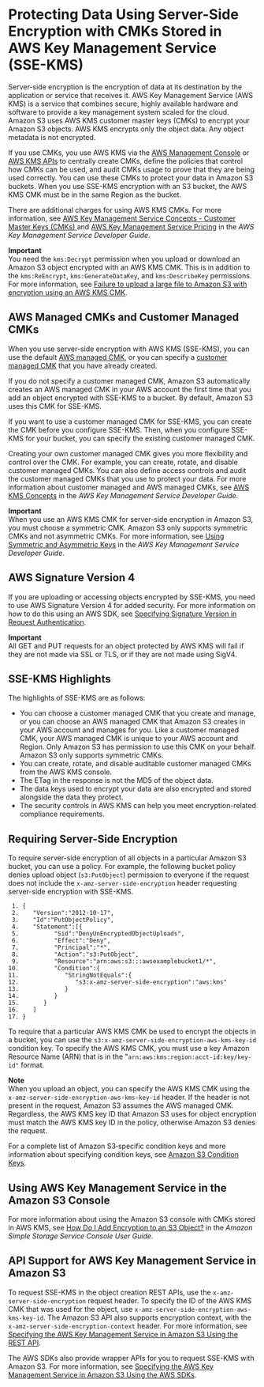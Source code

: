 # Protecting Data Using Server\-Side Encryption with CMKs Stored in AWS Key Management Service \(SSE\-KMS\)<a name="UsingKMSEncryption"></a>

Server\-side encryption is the encryption of data at its destination by the application or service that receives it\. AWS Key Management Service \(AWS KMS\) is a service that combines secure, highly available hardware and software to provide a key management system scaled for the cloud\. Amazon S3 uses AWS KMS customer master keys \(CMKs\) to encrypt your Amazon S3 objects\. AWS KMS encrypts only the object data\. Any object metadata is not encrypted\. 

If you use CMKs, you use AWS KMS via the [AWS Management Console](https://console.aws.amazon.com/kms) or [AWS KMS APIs](https://docs.aws.amazon.com/kms/latest/APIReference/) to centrally create CMKs, define the policies that control how CMKs can be used, and audit CMKs usage to prove that they are being used correctly\. You can use these CMKs to protect your data in Amazon S3 buckets\. When you use SSE\-KMS encryption with an S3 bucket, the AWS KMS CMK must be in the same Region as the bucket\.

There are additional charges for using AWS KMS CMKs\. For more information, see [AWS Key Management Service Concepts \- Customer Master Keys \(CMKs\) ](https://docs.aws.amazon.com/kms/latest/developerguide/concepts.html#master_keys) and [AWS Key Management Service Pricing](https://aws.amazon.com/kms/pricing) in the *AWS Key Management Service Developer Guide*\.

**Important**  
You need the `kms:Decrypt` permission when you upload or download an Amazon S3 object encrypted with an AWS KMS CMK\. This is in addition to the `kms:ReEncrypt`, `kms:GenerateDataKey`, and `kms:DescribeKey` permissions\. For more information, see [Failure to upload a large file to Amazon S3 with encryption using an AWS KMS CMK](https://aws.amazon.com/premiumsupport/knowledge-center/s3-large-file-encryption-kms-key/)\.

## AWS Managed CMKs and Customer Managed CMKs<a name="aws-managed-customer-managed-cmks"></a>

When you use server\-side encryption with AWS KMS \(SSE\-KMS\), you can use the default [AWS managed CMK](https://docs.aws.amazon.com/kms/latest/developerguide/concepts.html#aws-managed-cmk), or you can specify a [customer managed CMK](https://docs.aws.amazon.com/kms/latest/developerguide/concepts.html#customer-cmk) that you have already created\. 

If you do not specify a customer managed CMK, Amazon S3 automatically creates an AWS managed CMK in your AWS account the first time that you add an object encrypted with SSE\-KMS to a bucket\. By default, Amazon S3 uses this CMK for SSE\-KMS\. 

If you want to use a customer managed CMK for SSE\-KMS, you can create the CMK before you configure SSE\-KMS\. Then, when you configure SSE\-KMS for your bucket, you can specify the existing customer managed CMK\. 

Creating your own customer managed CMK gives you more flexibility and control over the CMK\. For example, you can create, rotate, and disable customer managed CMKs\. You can also define access controls and audit the customer managed CMKs that you use to protect your data\. For more information about customer managed and AWS managed CMKs, see [AWS KMS Concepts](https://docs.aws.amazon.com/kms/latest/developerguide/concepts.html) in the *AWS Key Management Service Developer Guide*\.

**Important**  
When you use an AWS KMS CMK for server\-side encryption in Amazon S3, you must choose a symmetric CMK\. Amazon S3 only supports symmetric CMKs and not asymmetric CMKs\. For more information, see [Using Symmetric and Asymmetric Keys](https://docs.aws.amazon.com/kms/latest/developerguide/symmetric-asymmetric.html) in the *AWS Key Management Service Developer Guide*\.

## AWS Signature Version 4<a name="aws-signature-version-4-sse-kms"></a>

If you are uploading or accessing objects encrypted by SSE\-KMS, you need to use AWS Signature Version 4 for added security\. For more information on how to do this using an AWS SDK, see [Specifying Signature Version in Request Authentication](https://docs.aws.amazon.com/AmazonS3/latest/dev/UsingAWSSDK.html#specify-signature-version)\.

**Important**  
All GET and PUT requests for an object protected by AWS KMS will fail if they are not made via SSL or TLS, or if they are not made using SigV4\.

## SSE\-KMS Highlights<a name="sse-kms-highlights"></a>

The highlights of SSE\-KMS are as follows:
+ You can choose a customer managed CMK that you create and manage, or you can choose an AWS managed CMK that Amazon S3 creates in your AWS account and manages for you\. Like a customer managed CMK, your AWS managed CMK is unique to your AWS account and Region\. Only Amazon S3 has permission to use this CMK on your behalf\. Amazon S3 only supports symmetric CMKs\.
+ You can create, rotate, and disable auditable customer managed CMKs from the AWS KMS console\. 
+ The ETag in the response is not the MD5 of the object data\.
+ The data keys used to encrypt your data are also encrypted and stored alongside the data they protect\. 
+ The security controls in AWS KMS can help you meet encryption\-related compliance requirements\.

## Requiring Server\-Side Encryption<a name="require-sse-kms"></a>

To require server\-side encryption of all objects in a particular Amazon S3 bucket, you can use a policy\. For example, the following bucket policy denies upload object \(`s3:PutObject`\) permission to everyone if the request does not include the `x-amz-server-side-encryption` header requesting server\-side encryption with SSE\-KMS\.

```
 1. {
 2.    "Version":"2012-10-17",
 3.    "Id":"PutObjectPolicy",
 4.    "Statement":[{
 5.          "Sid":"DenyUnEncryptedObjectUploads",
 6.          "Effect":"Deny",
 7.          "Principal":"*",
 8.          "Action":"s3:PutObject",
 9.          "Resource":"arn:aws:s3:::awsexamplebucket1/*",
10.          "Condition":{
11.             "StringNotEquals":{
12.                "s3:x-amz-server-side-encryption":"aws:kms"
13.             }
14.          }
15.       }
16.    ]
17. }
```

To require that a particular AWS KMS CMK be used to encrypt the objects in a bucket, you can use the `s3:x-amz-server-side-encryption-aws-kms-key-id` condition key\. To specify the AWS KMS CMK, you must use a key Amazon Resource Name \(ARN\) that is in the "`arn:aws:kms:region:acct-id:key/key-id"` format\.

**Note**  
When you upload an object, you can specify the AWS KMS CMK using the `x-amz-server-side-encryption-aws-kms-key-id` header\. If the header is not present in the request, Amazon S3 assumes the AWS managed CMK\. Regardless, the AWS KMS key ID that Amazon S3 uses for object encryption must match the AWS KMS key ID in the policy, otherwise Amazon S3 denies the request\.

For a complete list of Amazon S3‐specific condition keys and more information about specifying condition keys, see [Amazon S3 Condition Keys](amazon-s3-policy-keys.md)\.

## Using AWS Key Management Service in the Amazon S3 Console<a name="kms-encryption-s3-console"></a>

For more information about using the Amazon S3 console with CMKs stored in AWS KMS, see [How Do I Add Encryption to an S3 Object?](https://docs.aws.amazon.com/AmazonS3/latest/user-guide/add-object-encryption.html) in the *Amazon Simple Storage Service Console User Guide*\.

## API Support for AWS Key Management Service in Amazon S3<a name="APISupportforKMSEncryption"></a>

To request SSE\-KMS in the object creation REST APIs, use the `x-amz-server-side-encryption` request header\. To specify the ID of the AWS KMS CMK that was used for the object, use `x-amz-server-side-encryption-aws-kms-key-id`\. The Amazon S3 API also supports encryption context, with the `x-amz-server-side-encryption-context` header\. For more information, see [Specifying the AWS Key Management Service in Amazon S3 Using the REST API](KMSUsingRESTAPI.md)\. 

The AWS SDKs also provide wrapper APIs for you to request SSE\-KMS with Amazon S3\. For more information, see [Specifying the AWS Key Management Service in Amazon S3 Using the AWS SDKs](kms-using-sdks.md)\.